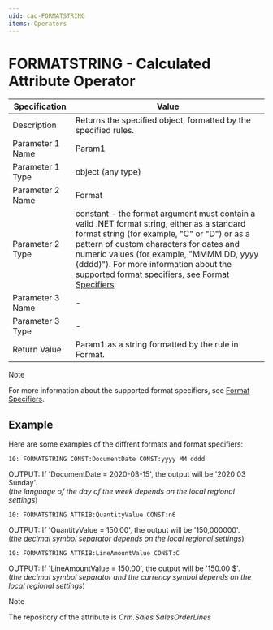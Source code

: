 ```yaml
---
uid: cao-FORMATSTRING
items: Operators
---
```


# FORMATSTRING - Calculated Attribute Operator

| Specification| Value|
| ---- | ----- |
| Description| Returns the specified object, formatted by the specified rules.|
| Parameter 1 Name| Param1|
| Parameter 1 Type| object (any type)|
| Parameter 2 Name| Format|
| Parameter 2 Type| constant - the format argument must contain a valid .NET format string, either as a standard format string (for example, "C" or "D") or as a pattern of custom characters for dates and numeric values (for example, "MMMM DD, yyyy (dddd)"). For more information about the supported format specifiers, see [Format Specifiers](@format-specifiers).|
| Parameter 3 Name| - |
| Parameter 3 Type| - |
| Return Value| Param1 as a string formatted by the rule in Format.|


> [!NOTE]
> For more information about the supported format specifiers, see [Format Specifiers](@format-specifiers).

## Example

Here are some examples of the diffrent formats and format specifiers:

```
10: FORMATSTRING CONST:DocumentDate CONST:yyyy MM dddd
```
OUTPUT: If 'DocumentDate = 2020-03-15', the output will be '2020 03 Sunday'.
<br/>(*the language of the day of the week depends on the local regional settings*)

```
10: FORMATSTRING ATTRIB:QuantityValue CONST:n6
```
OUTPUT: If 'QuantityValue = 150.00', the output will be '150,000000'.
<br/>(*the decimal symbol separator depends on the local regional settings*)

```
10: FORMATSTRING ATTRIB:LineAmountValue CONST:C
```
OUTPUT: If 'LineAmountValue = 150.00', the output will be '150.00 $'.
<br/>(*the decimal symbol separator and the currency symbol depends on the local regional settings*)


> [!NOTE]
> The repository of the attribute is *Crm.Sales.SalesOrderLines*
